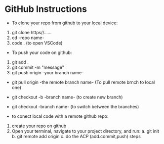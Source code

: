  # GitHub Instructions 

* To clone your repo from github to your local device:
1. git clone https//......
2. cd -repo name-
3. code . (to open VSCode)

* To push your code on github:
1. git add . 
2. git commit -m "message"
3. git push origin -your branch name-
  
* git pull origin -the remote branch name- (To pull remote brnch to local one)
* git checkout -b -branch name- (to create new branch)
* git checkout -branch name- (to switch between the branches)

* to conect local code with a remote github repo:
1. create your repo on github
2. Open your terminal, navigate to your project directory, and run:
  a. git init
  b. git remote add origin <repository-url>
  c. do the ACP (add.commit,push) steps


